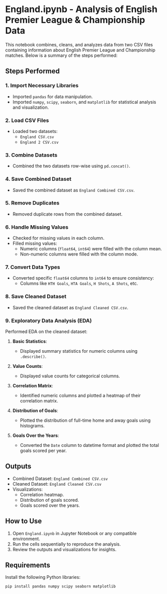 # England.ipynb - Analysis of English Premier League & Championship Data

This notebook combines, cleans, and analyzes data from two CSV files containing information about English Premier League and Championship matches. Below is a summary of the steps performed:

## Steps Performed

### 1. Import Necessary Libraries
- Imported `pandas` for data manipulation.
- Imported `numpy`, `scipy`, `seaborn`, and `matplotlib` for statistical analysis and visualization.

### 2. Load CSV Files
- Loaded two datasets:
  - `England CSV.csv`
  - `England 2 CSV.csv`

### 3. Combine Datasets
- Combined the two datasets row-wise using `pd.concat()`.

### 4. Save Combined Dataset
- Saved the combined dataset as `England Combined CSV.csv`.

### 5. Remove Duplicates
- Removed duplicate rows from the combined dataset.

### 6. Handle Missing Values
- Checked for missing values in each column.
- Filled missing values:
  - Numeric columns (`float64`, `int64`) were filled with the column mean.
  - Non-numeric columns were filled with the column mode.

### 7. Convert Data Types
- Converted specific `float64` columns to `int64` to ensure consistency:
  - Columns like `HTH Goals`, `HTA Goals`, `H Shots`, `A Shots`, etc.

### 8. Save Cleaned Dataset
- Saved the cleaned dataset as `England Cleaned CSV.csv`.

### 9. Exploratory Data Analysis (EDA)
Performed EDA on the cleaned dataset:
1. **Basic Statistics**:
   - Displayed summary statistics for numeric columns using `.describe()`.

2. **Value Counts**:
   - Displayed value counts for categorical columns.

3. **Correlation Matrix**:
   - Identified numeric columns and plotted a heatmap of their correlation matrix.

4. **Distribution of Goals**:
   - Plotted the distribution of full-time home and away goals using histograms.

5. **Goals Over the Years**:
   - Converted the `Date` column to datetime format and plotted the total goals scored per year.

## Outputs
- Combined Dataset: `England Combined CSV.csv`
- Cleaned Dataset: `England Cleaned CSV.csv`
- Visualizations:
  - Correlation heatmap.
  - Distribution of goals scored.
  - Goals scored over the years.

## How to Use
1. Open `England.ipynb` in Jupyter Notebook or any compatible environment.
2. Run the cells sequentially to reproduce the analysis.
3. Review the outputs and visualizations for insights.

## Requirements
Install the following Python libraries:
```bash
pip install pandas numpy scipy seaborn matplotlib
```
